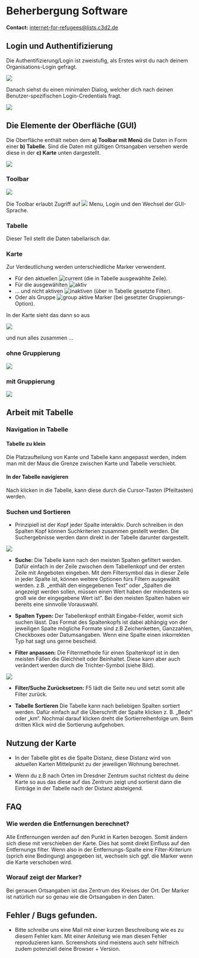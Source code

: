 # Beherbergung Software

**Contact:** <internet-for-refugees@lists.c3d2.de>

## Login und Authentifizierung

Die Authentifizierung/Login ist zweistufig, als Erstes wirst du nach deinem Organisations-Login gefragt.

![](./graphics/org_password.png)

Danach siehst du einen minimalen Dialog, welcher dich nach deinen Benutzer-spezifischen Login-Credentials fragt.

![](./graphics/user_password.png)

## Die Elemente der Oberfläche (GUI)

Die Oberfläche enthält neben dem **a) Toolbar mit Menü** die Daten in Form einer **b) Tabelle**. Sind die Daten mit gültigen Ortsangaben versehen werde diese in der **c) Karte** unten dargestellt. 

![](./graphics/gui_element.png)

### Toolbar

![](./graphics/toolbar.png)

Die Toolbar erlaubt Zugriff auf ![](./graphics/menu_button.png)  Menu, Login und den Wechsel der GUI-Sprache.

### Tabelle

Dieser Teil stellt die Daten tabellarisch dar.

### Karte

Zur Verdeutlichung werden unterschiedliche Marker verwendent. 
* Für den aktuellen ![current](./graphics/marker_current.png) (die in Tabelle ausgewählte Zeile). 
* Für die ausgewählten ![aktiv](./graphics/marker_in_range.png) 
* ... und nicht aktiven ![inaktiven](./graphics/marker_out_of_range.png) (über in Tabelle gesetzte Filter). 
* Oder als Gruppe ![group](./graphics/marker_group.png) aktive Marker (bei gesetzter Gruppierungs-Option).

In der Karte sieht das dann so aus

![](./graphics/marker.png)

und nun alles zusammen ...

### ohne Gruppierung

![](./graphics/overview-without-clustering.png)

### mit Gruppierung

![](./graphics/overview-with-clustering.png)


## Arbeit mit Tabelle

### Navigation in Tabelle

#### Tabelle zu klein
Die Platzaufteilung von Kante und Tabelle kann angepasst werden, indem man mit der Maus die Grenze zwischen Karte und Tabelle verschiebt.

#### In der Tabelle navigieren
Nach klicken in die Tabelle, kann diese durch die Cursor-Tasten (Pfeiltasten) werden.


### Suchen und Sortieren

- Prinzipiell ist der Kopf jeder Spalte interaktiv. Durch schreiben in den Spalten Kopf können Suchkriterien zusammen gestellt werden.
  Die Suchergebnisse werden dann direkt in der Tabelle darunter dargestellt.

![](./graphics/table.png)

- **Suche:** Die Tabelle kann nach den meisten Spalten gefiltert werden. Dafür einfach in der Zeile zwischen dem Tabellenkopf und der ersten Zeile mit Angeboten eingeben. Mit dem Filtersymbol das in dieser Zeile in
  jeder Spalte ist, können weitere Optionen fürs Filtern ausgewählt werden. z.B. „enthält den eingegebenen Text“ oder „Spalten die angezeigt werden sollen, müssen einen Wert haben der mindestens so groß wie der eingegebene Wert ist“. Bei den meisten Spalten haben wir bereits eine sinnvolle Vorauswahl.

- **Spalten Typen:** Der Tabellenkopf enthält Eingabe-Felder, womit sich suchen lässt. Das Format des Spaltenkopfs ist dabei abhängig von der jeweiligen Spalte mögliche Formate sind z.B Zeichenketten, Ganzzahlen, Checkboxes oder Datumsangaben. Wenn eine Spalte einen inkorrekten Typ hat sagt uns gerne bescheid.

- **Filter anpassen:** Die Filtermethode für einen Spaltenkopf ist in den meisten Fällen die Gleichheit oder Beinhaltet. Diese kann aber auch verändert werden durch die Trichter-Symbol (siehe Bild).

![](./graphics/city_column.png)

- **Filter/Suche Zurücksetzen:** F5 lädt die Seite neu und setzt somit alle Filter zurück.

- **Tabelle Sortieren** Die Tabelle kann nach beliebigen Spalten sortiert werden. Dafür einfach auf die Überschrift der Spalte klicken z. B. „Beds“ oder „km“. Nochmal darauf klicken dreht die Sortierreihenfolge um. Beim dritten Klick wird die Sortierung aufgehoben.


## Nutzung der Karte

- In der Tabelle gibt es die Spalte Distanz, diese Distanz wird von aktuellen Karten Mittelpunkt zu der jeweiligen Wohnung berechnet.

- Wenn du z.B nach Orten im Dresdner Zentrum suchst richtest du deine Karte so aus das diese auf das Zentrum zeigt und sortierst dann die Einträge in der Tabelle nach der Distanz absteigend.


## FAQ 

### Wie werden die Entfernungen berechnet?
Alle Entfernungen werden auf den Punkt in Karten bezogen. Somit ändern sich diese mit verschieben der Karte. Dies hat somit direkt Einfluss auf den Entfernungs filter. Wenn also in der Entfernungs-Spalte eine Filter-Kriterium (sprich eine Bedingung) angegeben ist, wechseln sich ggf. die Marker wenn die Karte verschoben wird.

### Worauf zeigt der Marker?
Bei genauen Ortsangaben ist das Zentrum des Kreises der Ort. Der Marker ist natürlich nur so genau wie die Ortsangaben in den Daten.


## Fehler / Bugs gefunden.

- Bitte schreibe uns eine Mail mit einer kurzen Beschreibung wie es zu diesem Fehler kam. Mit einer Anleitung wie man diesen Fehler reproduzieren kann. Screenshots sind meistens auch sehr hilfreich zudem potenziell deine Browser + Version.
